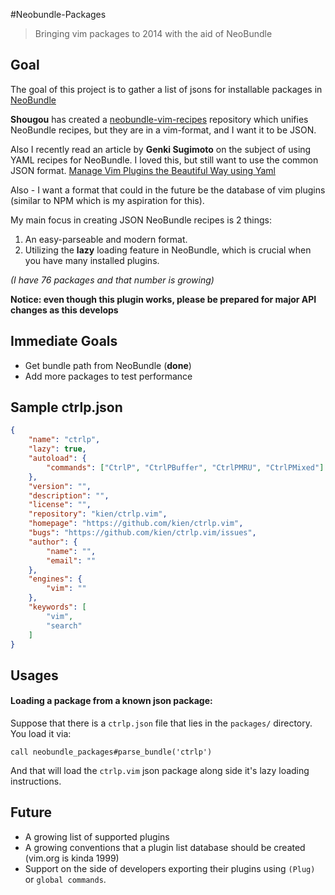 #Neobundle-Packages
> Bringing vim packages to 2014 with the aid of NeoBundle

## Goal

The goal of this project is to gather a list of jsons for installable packages in [NeoBundle](https://github.com/Shougo/neobundle.vim)

**Shougou** has created a [neobundle-vim-recipes](https://github.com/Shougo/neobundle-vim-recipes) repository
which unifies NeoBundle recipes, but they are in a vim-format, and I want it to be JSON.

Also I recently read an article by **Genki Sugimoto** on the subject of using YAML recipes for NeoBundle. I loved this,
but still want to use the common JSON format.
[Manage Vim Plugins the Beautiful Way using Yaml](http://genkisugimoto.com/blog/manage-vim-plugins-via-yaml/)

Also - I want a format that could in the future be the database of vim plugins (similar to NPM which
is my aspiration for this).

My main focus in creating JSON NeoBundle recipes is 2 things:
1. An easy-parseable and modern format.
2. Utilizing the **lazy** loading feature in NeoBundle, which is crucial when you have many installed plugins.

*(I have 76 packages and that number is growing)*

**Notice: even though this plugin works, please be prepared for major API changes as this develops**

## Immediate Goals

- Get bundle path from NeoBundle (**done**)
- Add more packages to test performance

## Sample ctrlp.json

```json
{
    "name": "ctrlp",
    "lazy": true,
    "autoload": {
        "commands": ["CtrlP", "CtrlPBuffer", "CtrlPMRU", "CtrlPMixed"]
    },
    "version": "",
    "description": "",
    "license": "",
    "repository": "kien/ctrlp.vim",
    "homepage": "https://github.com/kien/ctrlp.vim",
    "bugs": "https://github.com/kien/ctrlp.vim/issues",
    "author": {
        "name": "",
        "email": ""
    },
    "engines": {
        "vim": ""
    },
    "keywords": [
        "vim",
        "search"
    ]
}
```

## Usages

#### Loading a package from a known json package:

Suppose that there is a `ctrlp.json` file that lies in the `packages/` directory. You load it via:
```vim
call neobundle_packages#parse_bundle('ctrlp')
```

And that will load the `ctrlp.vim` json package along side it's lazy loading instructions.

## Future

- A growing list of supported plugins
- A growing conventions that a plugin list database should be created (vim.org is kinda 1999)
- Support on the side of developers exporting their plugins using `(Plug)` or `global commands`.
